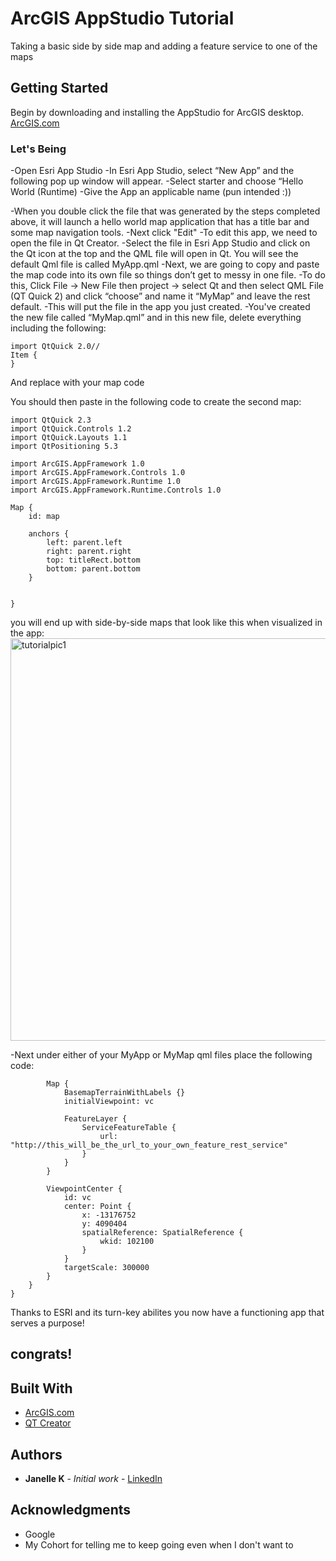 # ArcGIS AppStudio Tutorial

Taking a basic side by side map and adding a feature service to one of the maps

## Getting Started

Begin by downloading and installing the AppStudio for ArcGIS desktop. [ArcGIS.com](https://doc.arcgis.com/en/appstudio/create-apps/guidedtour.htm#GUID-C3A0CE70-2E92-40CB-8124-1BE599853C96)


### Let's Being

-Open Esri App Studio
-In Esri App Studio, select “New App” and the following pop up window will appear.
-Select starter and choose “Hello World (Runtime)
-Give the App an applicable name (pun intended :))

-When you double click the file that was generated by the steps completed above, it will launch a hello world map application that has a title bar and some map navigation tools.
-Next click "Edit" 
-To edit this app, we need to open the file in Qt Creator. 
-Select the file in Esri App Studio and click on the Qt icon at the top and the QML file will open in Qt. You will see the default Qml file is called MyApp.qml
-Next, we are going to copy and paste the map code into its own file so things don’t get to messy in one file. 
-To do this, Click File -> New File then project -> select Qt and then select QML File (QT Quick 2) and click “choose” and name it “MyMap” and leave the rest default. 
-This will put the file in the app you just created. 
-You've created the new file called “MyMap.qml” and in this new file, delete everything including the following: 


```
import QtQuick 2.0//
Item {
} 
```

And replace with your map code

 
You should then paste in the following code to create the second map:
```
import QtQuick 2.3
import QtQuick.Controls 1.2
import QtQuick.Layouts 1.1
import QtPositioning 5.3

import ArcGIS.AppFramework 1.0
import ArcGIS.AppFramework.Controls 1.0
import ArcGIS.AppFramework.Runtime 1.0
import ArcGIS.AppFramework.Runtime.Controls 1.0

Map {
    id: map

    anchors {
        left: parent.left
        right: parent.right
        top: titleRect.bottom
        bottom: parent.bottom
    }


}

```

you will end up with side-by-side maps that look like this when visualized in the app:
<img width="644" alt="tutorialpic1" src="https://user-images.githubusercontent.com/33079140/36765153-c422ad9a-1be4-11e8-8916-db18e5cb152d.png">

-Next under either of your MyApp or MyMap qml files place the following code:
```
        Map {
            BasemapTerrainWithLabels {}
            initialViewpoint: vc

            FeatureLayer {
                ServiceFeatureTable {
                    url: "http://this_will_be_the_url_to_your_own_feature_rest_service"
                }
            }
        }

        ViewpointCenter {
            id: vc
            center: Point {
                x: -13176752
                y: 4090404
                spatialReference: SpatialReference {
                    wkid: 102100
                }
            }
            targetScale: 300000
        }
    }
}
```

Thanks to ESRI and its turn-key abilites you now have a functioning app that serves a purpose!

## congrats!


## Built With

* [ArcGIS.com](https://doc.arcgis.com/en/appstudio/create-apps/guidedtour.htm#GUID-C3A0CE70-2E92-40CB-8124-1BE599853C96)
* [QT Creator](https://www.qt.io/qt-features-libraries-apis-tools-and-ide/)

## Authors

* **Janelle K** - *Initial work* - [LinkedIn](https://linkedin.com/in/janelle-verhaar-kueck-20162413a)

## Acknowledgments

* Google
* My Cohort for telling me to keep going even when I don't want to


